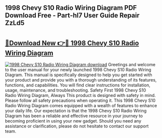 ## 1998 Chevy S10 Radio Wiring Diagram PDF Download Free - Part-hl7 User Guide Repair ZzLd5

# <h2><a href="http://dfkaul.blite.top/?on=1998+Chevy+S10+Radio+Wiring+Diagram">🔗Download New 👉🔴 1998 Chevy S10 Radio Wiring Diagram</a></h2>

[![1998 Chevy S10 Radio Wiring Diagram download](https://i.imgur.com/lujVjoI.png)](http://dfkaul.blite.top/?on=1998+Chevy+S10+Radio+Wiring+Diagram)
Greetings and welcome to the user manual for your newly launched 1998 Chevy S10 Radio Wiring Diagram. This manual is specifically designed to help you get started with your product and provide you with a thorough understanding of its features, functions, and capabilities. You will find clear instructions for installation, usage, maintenance, and troubleshooting. Safety First 1998 Chevy S10 Radio Wiring Diagram, Always This product is designed with safety in mind. Please follow all safety precautions when operating it. This 1998 Chevy S10 Radio Wiring Diagram comes equipped with a wealth of features to enhance your daily life. Our expectation is that the 1998 Chevy S10 Radio Wiring Diagram has been a reliable and effective resource in your journey to becoming proficient in using your new gadget. Should you need any assistance or clarification, please do not hesitate to contact our support team.
